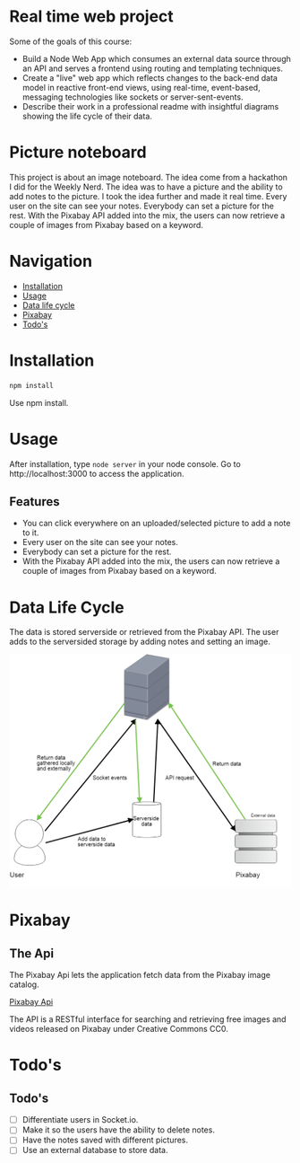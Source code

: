 # Real time web project

Some of the goals of this course:

* Build a Node Web App which consumes an external data source through an API and serves a frontend using routing and templating techniques.
* Create a "live" web app which reflects changes to the back-end data model in reactive front-end views, using real-time, event-based, messaging technologies like sockets or server-sent-events.
* Describe their work in a professional readme with insightful diagrams showing the life cycle of their data.

<!-- ☝️ replace this description -->
# Picture noteboard

This project is about an image noteboard. The idea come from a hackathon I did for the Weekly Nerd. The idea was to have a picture and the ability to add notes to the picture. I took the idea further and made it real time. Every user on the site can see your notes. Everybody can set a picture for the rest. With the Pixabay API added into the mix, the users can now retrieve a couple of images from Pixabay based on a keyword.

<!-- Add a nice image here at the end of the week, showing off your shiny frontend 📸 -->

<!-- Maybe a table of contents here? 📚 -->
# Navigation

- [Installation](#installation)
- [Usage](#usage)
- [Data life cycle](#data-life-cycle)
- [Pixabay](#pixabay)
- [Todo's](#todo's)


<!-- How about a section that describes how to install this project? 🤓 -->
# Installation

```bash
npm install
```

Use npm install.

<!-- ...but how does one use this project? What are its features 🤔 -->
# Usage

After installation, type `node server` in your node console. Go to http://localhost:3000 to access the application.

## Features

- You can click everywhere on an uploaded/selected picture to add a note to it. 
- Every user on the site can see your notes. 
- Everybody can set a picture for the rest. 
- With the Pixabay API added into the mix, the users can now retrieve a couple of images from Pixabay based on a keyword.

# Data Life Cycle

The data is stored serverside or retrieved from the Pixabay API. The user adds to the serversided storage by adding notes and setting an image.

![](https://github.com/RobinFrugte97/real-time-web-project/blob/master/images/dataLifeCycle.png)

<!-- What external data source is featured in your project and what are its properties 🌠 -->
# Pixabay

## The Api

The Pixabay Api lets the application fetch data from the Pixabay image catalog.

[Pixabay Api](https://pixabay.com/api/docs/)

 The API is a RESTful interface for searching and retrieving free images and videos released on Pixabay under Creative Commons CC0.


<!-- Where do the 0️⃣s and 1️⃣s live in your project? What db system are you using?-->

<!-- Maybe a checklist of done stuff and stuff still on your wishlist? ✅ -->
# Todo's


## Todo's
- [ ] Differentiate users in Socket.io.
- [ ] Make it so the users have the ability to delete notes.
- [ ] Have the notes saved with different pictures.
- [ ] Use an external database to store data.

<!-- How about a license here? 📜 (or is it a licence?) 🤷 -->
